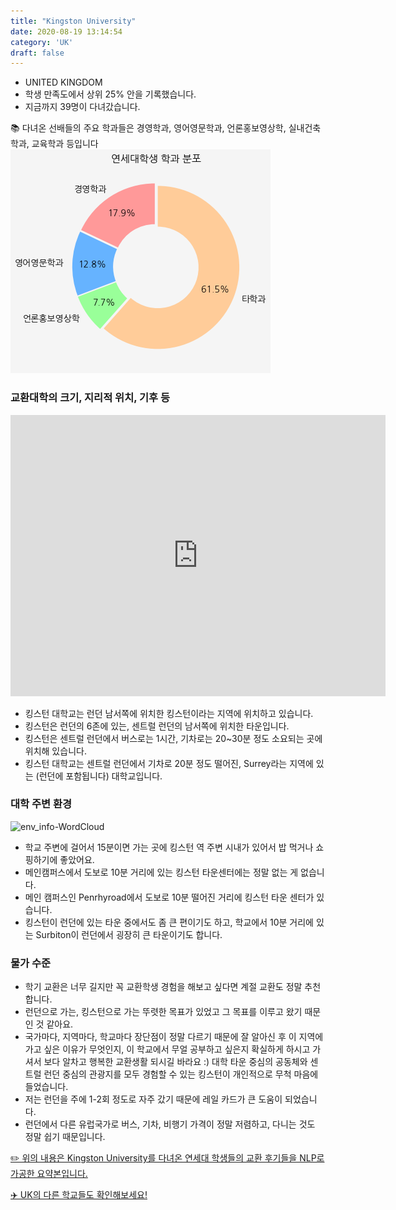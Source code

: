 ```yaml
---
title: "Kingston University"
date: 2020-08-19 13:14:54
category: 'UK'
draft: false
---
```



* UNITED KINGDOM
* 학생 만족도에서 상위 25% 안을 기록했습니다.
* 지금까지 39명이 다녀갔습니다. 

📚 다녀온 선배들의 주요 학과들은 경영학과, 영어영문학과, 언론홍보영상학, 실내건축학과, 교육학과 등입니다
![department-info](../plots/GB000029.png)
### 교환대학의 크기, 지리적 위치, 기후 등
<iframe
width="600"
height="450"
frameborder="0" style="border:0"
src="https://www.google.com/maps/embed/v1/place?key=AIzaSyC9e1AME-pVmWC4hBpFdu5S4dKzyepa3HQ&q=Kingston+University&center=42.955008,-78.72089670000003&zoom=14" allowfullscreen>
</iframe>

* 킹스턴 대학교는 런던 남서쪽에 위치한 킹스턴이라는 지역에 위치하고 있습니다.
* 킹스턴은 런던의 6존에 있는, 센트럴 런던의 남서쪽에 위치한 타운입니다.
* 킹스턴은 센트럴 런던에서 버스로는 1시간, 기차로는 20~30분 정도 소요되는 곳에 위치해 있습니다.
* 킹스턴 대학교는 센트럴 런던에서 기차로 20분 정도 떨어진, Surrey라는 지역에 있는 (런던에 포함됩니다) 대학교입니다.


### 대학 주변 환경

![env_info-WordCloud](../univ_wordclouds_okt/env_info/GB000029_env_info_okt.png)

* 학교 주변에 걸어서 15분이면 가는 곳에 킹스턴 역 주변 시내가 있어서 밥 먹거나 쇼핑하기에 좋았어요.
* 메인캠퍼스에서 도보로 10분 거리에 있는 킹스턴 타운센터에는 정말 없는 게 없습니다.
* 메인 캠퍼스인 Penrhyroad에서 도보로 10분 떨어진 거리에 킹스턴 타운 센터가 있습니다.
* 킹스턴이 런던에 있는 타운 중에서도 좀 큰 편이기도 하고, 학교에서 10분 거리에 있는 Surbiton이 런던에서 굉장히 큰 타운이기도 합니다.


### 물가 수준 
* 학기 교환은 너무 길지만 꼭 교환학생 경험을 해보고 싶다면 계절 교환도 정말 추천합니다.
* 런던으로 가는, 킹스턴으로 가는 뚜렷한 목표가 있었고 그 목표를 이루고 왔기 때문인 것 같아요.
* 국가마다, 지역마다, 학교마다 장단점이 정말 다르기 때문에 잘 알아신 후 이 지역에 가고 싶은 이유가 무엇인지, 이 학교에서 무얼 공부하고 싶은지 확실하게 하시고 가셔서 보다 알차고 행복한 교환생활 되시길 바라요 :) 대학 타운 중심의 공동체와 센트럴 런던 중심의 관광지를 모두 경험할 수 있는 킹스턴이 개인적으로 무척 마음에 들었습니다.
* 저는 런던을 주에 1-2회 정도로 자주 갔기 때문에 레일 카드가 큰 도움이 되었습니다.
* 런던에서 다른 유럽국가로 버스, 기차, 비행기 가격이 정말 저렴하고, 다니는 것도 정말 쉽기 때문입니다.


[✏️ 위의 내용은 Kingston University를 다녀온 연세대 학생들의 교환 후기들을 NLP로 가공한 요약본입니다.](http://oia.yonsei.ac.kr/partner/expReport.asp?ucode=GB000029&bgbn=A)

[✈️ UK의 다른 학교들도 확인해보세요!](https://yonsei-exchange.netlify.app/?category=UK)

